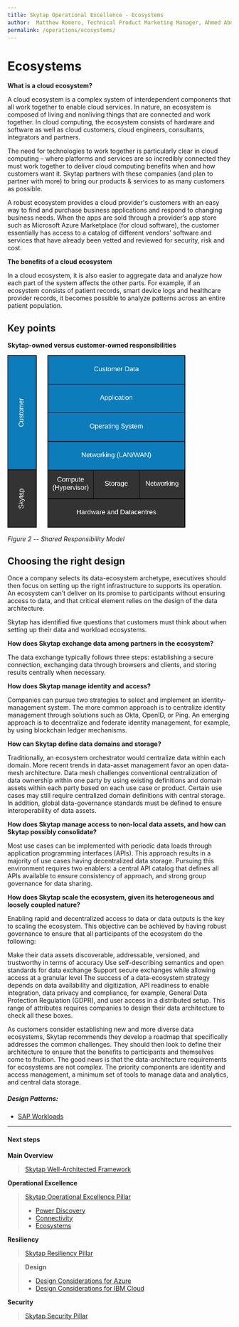 ```yaml
---
title: Skytap Operational Excellence - Ecosystems
author:  Matthew Romero, Technical Product Marketing Manager, Ahmed Abdulla PhD, Senior Engagement Manager - McKinsey & Company, Steven Martin, Chief Data Scientist - Microsoft
permalink: /operations/ecosystems/
---
```


# Ecosystems

**What is a cloud ecosystem?**

A cloud ecosystem is a complex system of interdependent components that all work together to enable cloud services. In nature, an ecosystem is composed of living and nonliving things that are connected and work together. In cloud computing, the ecosystem consists of hardware and software as well as cloud customers, cloud engineers, consultants, integrators and partners.

The need for technologies to work together is particularly clear in cloud computing – where platforms and services are so incredibly connected they must work together to deliver cloud computing benefits when and how customers want it.  Skytap partners with these companies (and plan to partner with more) to bring our products & services to as many customers as possible. 

A robust ecosystem provides a cloud provider's customers with an easy way to find and purchase business applications and respond to changing business needs. When the apps are sold through a provider’s app store such as Microsoft Azure Marketplace (for cloud software), the customer essentially has access to a catalog of different vendors' software and services that have already been vetted and reviewed for security, risk and cost.

**The benefits of a cloud ecosystem**

In a cloud ecosystem, it is also easier to aggregate data and analyze how each part of the system affects the other parts. For example, if an ecosystem consists of patient records, smart device logs and healthcare provider records, it becomes possible to analyze patterns across an entire patient population.

## Key points

**Skytap-owned versus customer-owned responsibilities**

<img src="https://raw.githubusercontent.com/skytap/well-architected-framework/master/operations/connectivity/media/image1.png" width="400">

*Figure 2 \-- Shared Responsibility Model*

## Choosing the right design

Once a company selects its data-ecosystem archetype, executives should then focus on setting up the right infrastructure to supports its operation. An ecosystem can’t deliver on its promise to participants without ensuring access to data, and that critical element relies on the design of the data architecture. 

Skytap has identified five questions that customers must think about when setting up their data and workload ecosystems.

**How does Skytap exchange data among partners in the ecosystem?**

The data exchange typically follows three steps: establishing a secure connection, exchanging data through browsers and clients, and storing results centrally when necessary.

**How does Skytap manage identity and access?**

Companies can pursue two strategies to select and implement an identity-management system. The more common approach is to centralize identity management through solutions such as Okta, OpenID, or Ping. An emerging approach is to decentralize and federate identity management, for example, by using blockchain ledger mechanisms.

**How can Skytap define data domains and storage?**

Traditionally, an ecosystem orchestrator would centralize data within each domain. More recent trends in data-asset management favor an open data-mesh architecture. Data mesh challenges conventional centralization of data ownership within one party by using existing definitions and domain assets within each party based on each use case or product. Certain use cases may still require centralized domain definitions with central storage. In addition, global data-governance standards must be defined to ensure interoperability of data assets.

**How does Skytap manage access to non-local data assets, and how can Skytap possibly consolidate?**

Most use cases can be implemented with periodic data loads through application programming interfaces (APIs). This approach results in a majority of use cases having decentralized data storage. Pursuing this environment requires two enablers: a central API catalog that defines all APIs available to ensure consistency of approach, and strong group governance for data sharing.

**How does Skytap scale the ecosystem, given its heterogeneous and loosely coupled nature?**

Enabling rapid and decentralized access to data or data outputs is the key to scaling the ecosystem. This objective can be achieved by having robust governance to ensure that all participants of the ecosystem do the following:

Make their data assets discoverable, addressable, versioned, and trustworthy in terms of accuracy
Use self-describing semantics and open standards for data exchange
Support secure exchanges while allowing access at a granular level
The success of a data-ecosystem strategy depends on data availability and digitization, API readiness to enable integration, data privacy and compliance, for example, General Data Protection Regulation (GDPR), and user access in a distributed setup. This range of attributes requires companies to design their data architecture to check all these boxes.

As customers consider establishing new and more diverse data ecosystems, Skytap recommends they develop a roadmap that specifically addresses the common challenges. They should then look to define their architecture to ensure that the benefits to participants and themselves come to fruition. The good news is that the data-architecture requirements for ecosystems are not complex. The priority components are identity and access management, a minimum set of tools to manage data and analytics, and central data storage.

##### Design Patterns:

<!-- -   [Azure Native Solutions](azurenative/README.md)-->
-   [SAP Workloads](SAP/README.md)

<hr>

#### Next steps

**Main Overview**
> [Skytap Well-Architected Framework](../../README.md)

**Operational Excellence**
>[Skytap Operational Excellence Pillar](../README.md)
>* [Power Discovery](../Discovery/README.md)
>* [Connectivity](../connectivity/README.md)
>* [Ecosystems](README.md)

**Resiliency**
> [Skytap Resiliency Pillar](../../resiliency/README.md)

>**Design**
>* [Design Considerations for Azure](../../resiliency/designconsiderationsazure.md)
>* [Design Considerations for IBM Cloud](../../resiliency/designconsiderationsibm.md)

**Security**
> [Skytap Security Pillar](../../security/README.md)
